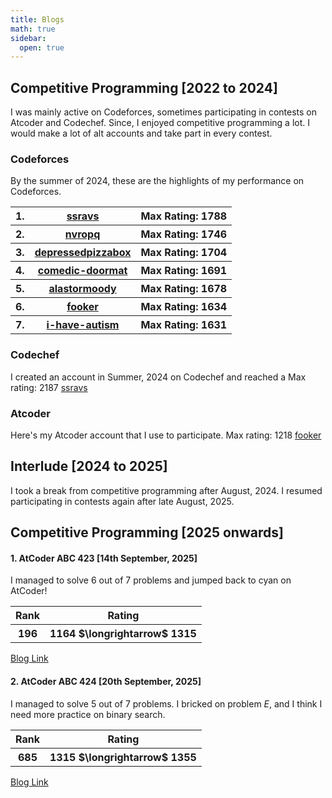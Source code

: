 ```yaml
---
title: Blogs
math: true
sidebar:
  open: true
---
```


## Competitive Programming [2022 to 2024]
I was mainly active on Codeforces, sometimes participating in contests on Atcoder and Codechef. Since, I enjoyed competitive programming a lot. I would make a lot of alt accounts and take part in every contest.

### Codeforces

By the summer of 2024, these are the highlights of my performance on Codeforces.

<table>
  <tr>
    <th>1.</th>
    <th><a href="https://codeforces.com/profile/ssravs">ssravs</a></th>
    <th>Max Rating: 1788</th>
  </tr>
  <tr>
    <th>2.</th>
    <th><a href="https://codeforces.com/profile/nvropq">nvropq</a></th>
    <th>Max Rating: 1746</th>
  </tr>
  <tr>
    <th>3.</th>
    <th><a href="https://codeforces.com/profile/depressedpizzabox">depressedpizzabox</a></th>
    <th>Max Rating: 1704</th>
  </tr>
  <tr>
    <th>4.</th>
    <th><a href="https://codeforces.com/profile/comedic-doormat">comedic-doormat</a></th>
    <th>Max Rating: 1691</th>
  </tr>
  <tr>
    <th>5.</th>
    <th><a href="https://codeforces.com/profile/alastormoody">alastormoody</a></th>
    <th>Max Rating: 1678</th>
  </tr>
  <tr>
    <th>6.</th>
    <th><a href="https://codeforces.com/profile/fooker">fooker</a></th>
    <th>Max Rating: 1634</th>
  </tr>
  <tr>
    <th>7.</th>
    <th><a href="https://codeforces.com/profile/i-have-autism">i-have-autism</a></th>
    <th>Max Rating: 1631</th>
  </tr>
</table>

### Codechef
I created an account in Summer, 2024 on Codechef and reached a Max rating: 2187 <a href="https://www.codechef.com/users/ssravs">ssravs</a>

### Atcoder
Here's my Atcoder account that I use to participate. Max rating: 1218 <a href="https://atcoder.jp/users/fooker">fooker</a>

## Interlude [2024 to 2025]
I took a break from competitive programming after August, 2024. I resumed participating in contests again after late August, 2025. 

## Competitive Programming [2025 onwards]

#### 1. AtCoder ABC 423 [14th September, 2025] 
I managed to solve $6$ out of $7$ problems and jumped back to cyan on AtCoder!
<table>
  <tr>
    <th>Rank</th>
    <th>Rating</th>
  </tr>
  <tr>
    <th>196</th>
    <th>1164 $\longrightarrow$ 1315</th>
  </tr>
</table>

<a href="/competitive_programming/atcoder/abc423/">Blog Link</a>

#### 2. AtCoder ABC 424 [20th September, 2025]
I managed to solve $5$ out of $7$ problems. I bricked on problem $E$, and I think I need more practice on binary search.
<table>
  <tr>
    <th>Rank</th>
    <th>Rating</th>
  </tr>
  <tr>
    <th>685</th>
    <th>1315 $\longrightarrow$ 1355</th>
  </tr>
</table>

<a href="/competitive_programming/atcoder/abc424/">Blog Link</a>


